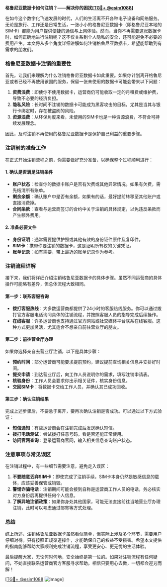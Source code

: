 **格鲁尼亚数据卡如何注销？——解决你的困扰[[TG💪+ @esim1088](https://t.me/s/esim1088)]**

在如今这个数字化飞速发展的时代，人们的生活离不开各种电子设备和网络服务。无论是旅行、工作还是日常生活，一张小小的格鲁尼亚数据卡（即格鲁尼亚本地的SIM卡）都能为用户提供便捷的通信与上网体验。然而，当你不再需要这张数据卡时，如何正确地进行注销呢？这不仅关系到个人隐私的安全，还可能避免不必要的费用产生。本文将从多个角度详细讲解如何注销格鲁尼亚数据卡，希望能帮助到有需求的朋友们。

### 格鲁尼亚数据卡注销的重要性

首先，让我们来理解为什么注销格鲁尼亚数据卡如此重要。如果你计划离开格鲁尼亚或者已经不再使用该国的服务，保留一张未使用的数据卡可能会带来以下问题：

1. **资费浪费**：即使你不使用数据卡，运营商仍可能收取一定的月租费或维护费，导致不必要的经济负担。
2. **隐私风险**：长时间不注销的数据卡可能成为黑客攻击的目标，尤其是当其与银行卡绑定时，存在被盗刷的风险。
3. **资源浪费**：从环保角度来看，未使用的SIM卡也是一种资源浪费，不符合可持续发展理念。

因此，及时注销不再使用的格鲁尼亚数据卡是保护自己利益的重要步骤。

### 注销前的准备工作

在正式开始注销流程之前，你需要做好充分准备，以确保整个过程顺利进行：

#### 1. 确认是否满足注销条件
   - **账户状态**：检查你的数据卡账户是否有欠费或其他异常情况。如果有欠费，需先结清所有账单。
   - **剩余余额**：确认账户中是否有余额，如果有的话，最好提前转移至其他账户或直接消费掉。
   - **合同条款**：查看与运营商签订的合约中关于注销的具体规定，以免违反条款而产生额外费用。

#### 2. 准备必要文件
   - **身份证明**：通常需要提供护照或其他有效的身份证件原件及复印件。
   - **SIM卡**：携带你要注销的数据卡，这是证明所有权的关键凭证。
   - **账单记录**：如有需要，带上最近的账单记录作为参考。

### 注销流程详解

接下来，我们将详细介绍注销格鲁尼亚数据卡的具体步骤。虽然不同运营商的具体操作可能略有差异，但总体流程大致相同。

#### 第一步：联系客服咨询
   - **拨打客服热线**：大多数运营商都提供了24小时的客服热线服务。你可以通过拨打官方客服电话询问具体的注销流程，并按照客服人员的指导完成后续操作。
   - **在线客服**：许多运营商也支持通过官方网站或社交媒体平台联系在线客服。这种方式更加灵活，尤其适合不想亲自前往营业厅的朋友。

#### 第二步：前往营业厅办理
   如果你选择亲自去营业厅注销，以下是具体步骤：
   - **预约时间**：部分运营商可能要求提前预约，建议提前查询相关信息并安排好时间。
   - **提交申请**：到达营业厅后，向工作人员说明你的需求，填写注销申请表。
   - **核验身份**：工作人员会要求你出示相关证件，核实身份信息。
   - **交回SIM卡**：将数据卡交给工作人员，并确认其已成功回收。

#### 第三步：确认注销结果
   完成上述步骤后，不要急于离开，要再次确认注销是否成功。可以通过以下方式验证：
   - **短信通知**：有些运营商会在注销完成后发送确认短信。
   - **拨打电话测试**：尝试拨打任意号码，看是否还能正常使用。
   - **访问官网查询**：登录运营商官网，输入相关信息查询账户状态。

### 注意事项与常见误区

在注销过程中，有一些细节需要注意，避免走入误区：

1. **不要随意丢弃SIM卡**：即使完成了注销手续，SIM卡本身仍然是敏感信息的载体，应该妥善保管或销毁。
2. **警惕诈骗电话**：注销期间可能会接到自称是运营商工作人员的电话，务必核实对方身份后再提供任何个人信息。
3. **了解异地注销政策**：如果你身处其他国家，可能无法直接前往当地营业厅办理注销，此时可以考虑通过邮寄等方式处理。

### 总结

综上所述，注销格鲁尼亚数据卡虽然看似简单，但实际上涉及多个环节，需要用户仔细对待。只有按照正规渠道操作，才能确保自己的权益不受损害。希望本文提供的指南能够帮助大家顺利完成注销流程，享受更安心、更无忧的生活体验。

最后提醒大家，无论何时何地，安全始终是第一位的。如果对注销流程有任何疑问，不妨直接联系运营商官方客服寻求帮助。相信只要用心去做，一切都会迎刃而解！

[[TG💪+ @esim1088](https://t.me/s/esim1088) ![Image](https://i.postimg.cc/4NQfJmqS/Snipaste-2025-05-13-00-14-12.png)]